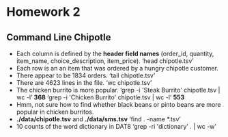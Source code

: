 # Homework 2

## Command Line Chipotle

* Each column is defined by the **header field names** (order_id, quantity, item_name, choice_description, item_price). 
‘head chipotle.tsv’
* Each row is an an item that was ordered by a hungry chipotle customer.
* There appear to be 1834 orders.
‘tail chipotle.tsv’ 
* There are 4623 lines in the file.
‘wc chipotle.tsv’
* The chicken burrito is more popular.
‘grep -i 'Steak Burrito' chipotle.tsv | wc -l’
**368**
‘grep -i 'Chicken Burrito' chipotle.tsv | wc -l’
**553**
* Hmm, not sure how to find whether black beans or pinto beans are more popular in chicken burritos.
* **./data/chipotle.tsv** and  **./data/sms.tsv**
‘find . -name *.tsv’
* 10 counts of the word dictionary in DAT8
‘grep -ri 'dictionary' *.* | wc -w’